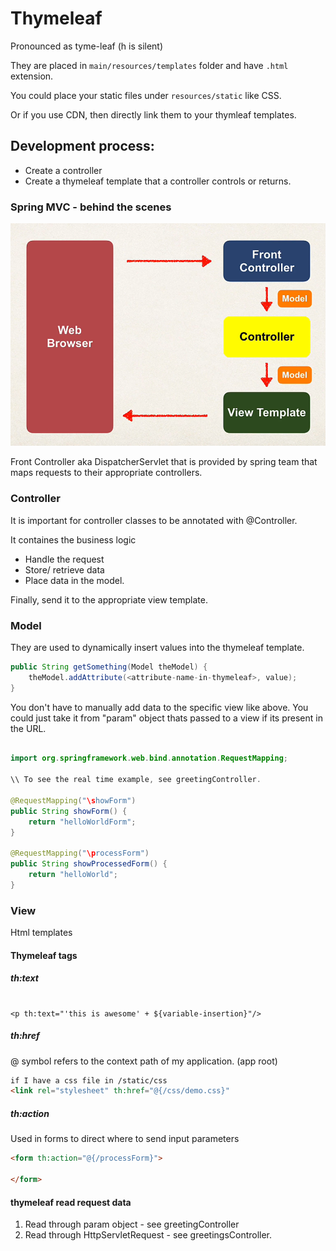 # Thymeleaf

Pronounced as tyme-leaf (h is silent)

They are placed in `main/resources/templates` folder and have `.html` extension.

You could place your static files under `resources/static` like CSS. 

Or if you use CDN, then directly link them to your thymleaf templates.

## Development process:

- Create a controller
- Create a thymeleaf template that a controller controls or returns.

### Spring MVC - behind the scenes

![](notes/springMVC.png)

Front Controller aka DispatcherServlet that is provided by spring team that maps requests to their appropriate controllers.

### Controller 

It is important for controller classes to be annotated with @Controller.

It containes the business logic
  - Handle the request
  - Store/ retrieve data
  - Place data in the model.

Finally, send it to the appropriate view template. 

### Model

They are used to dynamically insert values into the thymeleaf template.

```java
public String getSomething(Model theModel) {
    theModel.addAttribute(<attribute-name-in-thymeleaf>, value);
}
```

You don't have to manually add data to the specific view like above. You could just take it from "param" object thats passed to a view if its present in the URL.

```java

import org.springframework.web.bind.annotation.RequestMapping;

\\ To see the real time example, see greetingController.

@RequestMapping("\showForm")
public String showForm() {
    return "helloWorldForm";    
}

@RequestMapping("\processForm")
public String showProcessedForm() {
    return "helloWorld";
}

```
### View 

Html templates

#### Thymeleaf tags

##### th:text
```

<p th:text="'this is awesome' + ${variable-insertion}"/>

```
##### th:href

@ symbol refers to the context path of my application. (app root)

```html
if I have a css file in /static/css
<link rel="stylesheet" th:href="@{/css/demo.css}"
```

##### th:action

Used in forms to direct where to send input parameters

```html
<form th:action="@{/processForm}">
    
</form>
```

#### thymeleaf read request data

1) Read through param object - see greetingController
2) Read through HttpServletRequest - see greetingsController.

